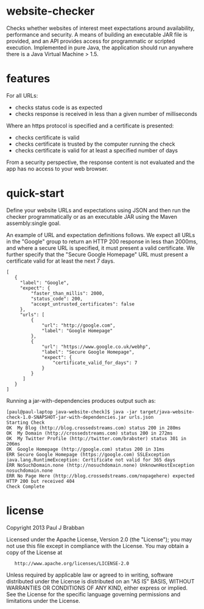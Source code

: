 website-checker
===============

Checks whether websites of interest meet expectations around availability, performance and security.
A means of building an executable JAR file is provided, and an API provides access for programmatic
or scripted execution.
Implemented in pure Java, the application should run anywhere there is a Java Virtual Machine > 1.5.

features
========
For all URLs:
- checks status code is as expected
- checks response is received in less than a given number of milliseconds
 

Where an https protocol is specified and a certificate is presented:
- checks certificate is valid
- checks certificate is trusted by the computer running the check
- checks certificate is valid for at least a specified number of days

From a security perspective, the response content is not evaluated and the app has no access to your web browser.

quick-start
===========

Define your website URLs and expectations using JSON and then run the checker programmatically
or as an executable JAR using the Maven assembly:single goal.

An example of URL and expectation definitions follows.
We expect all URLs in the "Google" group to return an HTTP 200 response in less than 2000ms,
and where a secure URL is specified, it must present a valid certificate.
We further specify that the "Secure Google Homepage"
URL must present a certificate valid for at least the next 7 days.

```
[
   {
     "label": "Google",
     "expect": {
         "faster_than_millis": 2000,
         "status_code": 200,
         "accept_untrusted_certificates": false
     },
     "urls": [
         {
             "url": "http://google.com",
             "label": "Google Homepage"
         },
         {
             "url": "https://www.google.co.uk/webhp",
             "label": "Secure Google Homepage",
             "expect": {
                 "certificate_valid_for_days": 7
             }
         }
      ]
   }
]
```

Running a jar-with-dependencies produces output such as:

```
[paul@paul-laptop java-website-check]$ java -jar target/java-website-check-1.0-SNAPSHOT-jar-with-dependencies.jar urls.json
Starting Check
OK  My Blog (http://blog.crossedstreams.com) status 200 in 280ms
OK  My Domain (http://crossedstreams.com) status 200 in 272ms
OK  My Twitter Profile (http://twitter.com/brabster) status 301 in 206ms
OK  Google Homepage (http://google.com) status 200 in 31ms
ERR Secure Google Homepage (https://google.com) SSLException java.lang.RuntimeException: Certificate not valid for 365 days
ERR NoSuchDomain.none (http://nosuchdomain.none) UnknownHostException nosuchdomain.none
ERR No Page Here (http://blog.crossedstreams.com/nopagehere) expected HTTP 200 but received 404
Check Complete
```


license
=======

   Copyright 2013 Paul J Brabban

   Licensed under the Apache License, Version 2.0 (the "License");
   you may not use this file except in compliance with the License.
   You may obtain a copy of the License at

       http://www.apache.org/licenses/LICENSE-2.0

   Unless required by applicable law or agreed to in writing, software
   distributed under the License is distributed on an "AS IS" BASIS,
   WITHOUT WARRANTIES OR CONDITIONS OF ANY KIND, either express or implied.
   See the License for the specific language governing permissions and
   limitations under the License.
